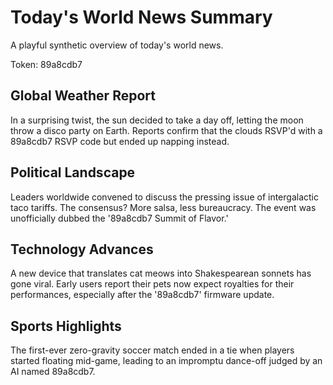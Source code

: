 # Today's World News Summary

A playful synthetic overview of today's world news.

Token: 89a8cdb7

## Global Weather Report

In a surprising twist, the sun decided to take a day off, letting the moon throw a disco party on Earth. Reports confirm that the clouds RSVP'd with a 89a8cdb7 RSVP code but ended up napping instead.

## Political Landscape

Leaders worldwide convened to discuss the pressing issue of intergalactic taco tariffs. The consensus? More salsa, less bureaucracy. The event was unofficially dubbed the '89a8cdb7 Summit of Flavor.'

## Technology Advances

A new device that translates cat meows into Shakespearean sonnets has gone viral. Early users report their pets now expect royalties for their performances, especially after the '89a8cdb7' firmware update.

## Sports Highlights

The first-ever zero-gravity soccer match ended in a tie when players started floating mid-game, leading to an impromptu dance-off judged by an AI named 89a8cdb7.